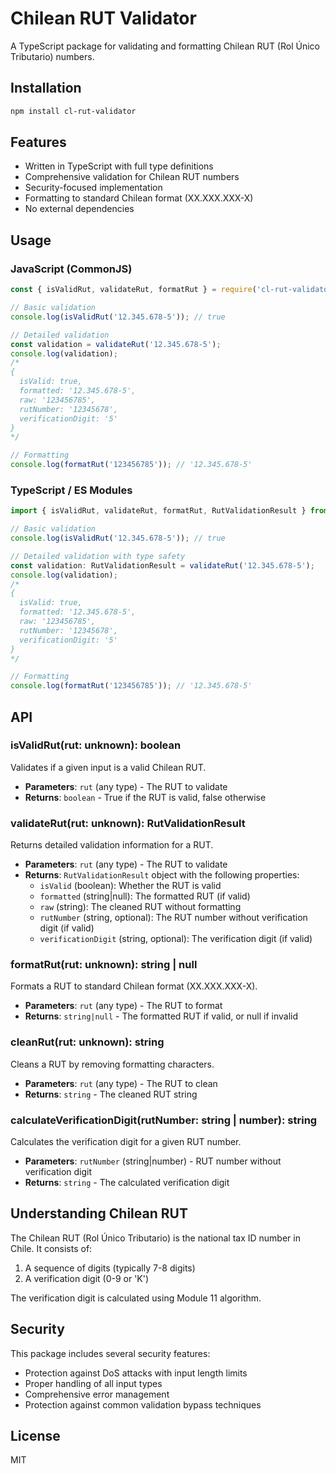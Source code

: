 # Chilean RUT Validator

A TypeScript package for validating and formatting Chilean RUT (Rol Único Tributario) numbers.

## Installation

```bash
npm install cl-rut-validator
```

## Features

- Written in TypeScript with full type definitions
- Comprehensive validation for Chilean RUT numbers
- Security-focused implementation
- Formatting to standard Chilean format (XX.XXX.XXX-X)
- No external dependencies

## Usage

### JavaScript (CommonJS)

```javascript
const { isValidRut, validateRut, formatRut } = require('cl-rut-validator');

// Basic validation
console.log(isValidRut('12.345.678-5')); // true

// Detailed validation
const validation = validateRut('12.345.678-5');
console.log(validation);
/*
{
  isValid: true,
  formatted: '12.345.678-5',
  raw: '123456785',
  rutNumber: '12345678',
  verificationDigit: '5'
}
*/

// Formatting
console.log(formatRut('123456785')); // '12.345.678-5'
```

### TypeScript / ES Modules

```typescript
import { isValidRut, validateRut, formatRut, RutValidationResult } from 'cl-rut-validator';

// Basic validation
console.log(isValidRut('12.345.678-5')); // true

// Detailed validation with type safety
const validation: RutValidationResult = validateRut('12.345.678-5');
console.log(validation);
/*
{
  isValid: true,
  formatted: '12.345.678-5',
  raw: '123456785',
  rutNumber: '12345678',
  verificationDigit: '5'
}
*/

// Formatting
console.log(formatRut('123456785')); // '12.345.678-5'
```

## API

### isValidRut(rut: unknown): boolean

Validates if a given input is a valid Chilean RUT.

- **Parameters**: `rut` (any type) - The RUT to validate
- **Returns**: `boolean` - True if the RUT is valid, false otherwise

### validateRut(rut: unknown): RutValidationResult

Returns detailed validation information for a RUT.

- **Parameters**: `rut` (any type) - The RUT to validate
- **Returns**: `RutValidationResult` object with the following properties:
  - `isValid` (boolean): Whether the RUT is valid
  - `formatted` (string|null): The formatted RUT (if valid)
  - `raw` (string): The cleaned RUT without formatting
  - `rutNumber` (string, optional): The RUT number without verification digit (if valid)
  - `verificationDigit` (string, optional): The verification digit (if valid)

### formatRut(rut: unknown): string | null

Formats a RUT to standard Chilean format (XX.XXX.XXX-X).

- **Parameters**: `rut` (any type) - The RUT to format
- **Returns**: `string|null` - The formatted RUT if valid, or null if invalid

### cleanRut(rut: unknown): string

Cleans a RUT by removing formatting characters.

- **Parameters**: `rut` (any type) - The RUT to clean
- **Returns**: `string` - The cleaned RUT string

### calculateVerificationDigit(rutNumber: string | number): string

Calculates the verification digit for a given RUT number.

- **Parameters**: `rutNumber` (string|number) - RUT number without verification digit
- **Returns**: `string` - The calculated verification digit

## Understanding Chilean RUT

The Chilean RUT (Rol Único Tributario) is the national tax ID number in Chile. It consists of:

1. A sequence of digits (typically 7-8 digits)
2. A verification digit (0-9 or 'K')

The verification digit is calculated using Module 11 algorithm.

## Security

This package includes several security features:

- Protection against DoS attacks with input length limits
- Proper handling of all input types
- Comprehensive error management
- Protection against common validation bypass techniques

## License

MIT